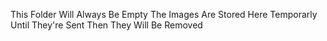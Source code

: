 This Folder Will Always Be Empty The Images Are Stored Here Temporarly Until They're Sent Then They Will Be Removed
